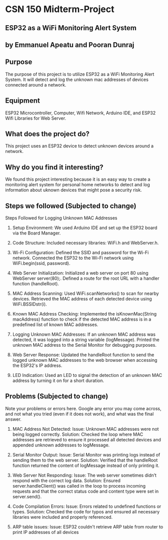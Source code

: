 # CSN 150 Midterm-Project

## ESP32 as a WiFi Monitoring Alert System

## by Emmanuel Apeatu and Pooran Dunraj

## Purpose
The purpose of this project is to utilize ESP32 as a WiFi Monitoring Alert System. It will detect and log the unknown mac addresses of devices connected around a network.

## Equipment
ESP32 Microcontroller, Computer, Wifi Network, Arduino IDE, and ESP32 Wifi Libraries for Web Server.

## What does the project do?  
This project uses an ESP32 device to detect unknown devices around a network.

## Why do you find it interesting?
We found this project interesting because it is an easy way to create a monitoring alert system for personal home networks to detect and log information about uknown devices that might pose a security risk.

## Steps we followed (Subjected to change)
Steps Followed for Logging Unknown MAC Addresses
1. Setup Environment:
We used Arduino IDE and set up the ESP32 board via the Board Manager.

2. Code Structure:
Included necessary libraries: WiFi.h and WebServer.h.

3. Wi-Fi Configuration:
Defined the SSID and password for the Wi-Fi network.
Connected the ESP32 to the Wi-Fi network using WiFi.begin(ssid, password).

4. Web Server Initialization:
Initialized a web server on port 80 using WebServer server(80);.
Defined a route for the root URL with a handler function (handleRoot).

4. MAC Address Scanning:
Used WiFi.scanNetworks() to scan for nearby devices.
Retrieved the MAC address of each detected device using WiFi.BSSIDstr(i).

5. Known MAC Address Checking:
Implemented the isKnownMac(String macAddress) function to check if the detected MAC address is in a predefined list of known MAC addresses.

6. Logging Unknown MAC Addresses:
If an unknown MAC address was detected, it was logged into a string variable (logMessage).
Printed the unknown MAC address to the Serial Monitor for debugging purposes.

7. Web Server Response:
Updated the handleRoot function to send the logged unknown MAC addresses to the web browser when accessing the ESP32's IP address.

8. LED Indication:
Used an LED to signal the detection of an unknown MAC address by turning it on for a short duration. 

## Problems (Subjected to change)
Note your problems or errors here.  Google any error you may come across, and not what you tried (even if it does not work), and what was the final answer.
1. MAC Address Not Detected:
Issue: Unknown MAC addresses were not being logged correctly.
Solution: Checked the loop where MAC addresses are retrieved to ensure it processed all detected devices and appended unknown addresses to logMessage.

2. Serial Monitor Output:
Issue: Serial Monitor was printing logs instead of sending them to the web server.
Solution: Verified that the handleRoot function returned the content of logMessage instead of only printing it.

3. Web Server Not Responding:
Issue: The web server sometimes didn’t respond with the correct log data.
Solution: Ensured server.handleClient() was called in the loop to process incoming requests and that the correct status code and content type were set in server.send().

4. Code Compilation Errors:
Issue: Errors related to undefined functions or types.
Solution: Checked the code for typos and ensured all necessary libraries were included and properly referenced.

5. ARP table issues:
   Issue: ESP32 couldn't retrieve ARP table from router to print IP addresses of all devices
